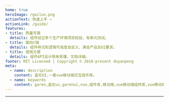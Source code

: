 ```yaml
---
home: true
heroImage: /gailun.png
actionText: 快速上手 →
actionLink: /guide/
features:
- title: 质量可靠
  details: 组件经过多个生产环境项目检验，有单元测试。
- title: 面向C端
  details: 组件样式和逻辑可高度自定义，满足产品及UI要求。
- title: 使用方便
  details: 组件API设计简单易懂，文档详细。
footer: MIT Licensed | Copyright © 2018-present duyanpeng
meta:
  - name: description
    content: 盖伦UI,一套vue移动端交互组件库。
  - name: keywords
    content: garen,盖伦ui,garenui,vue,组件库,移动端,vue移动端组件库,vue移动端,ui
---
```

---